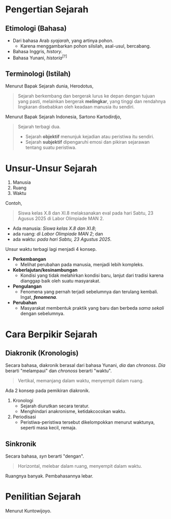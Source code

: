 # Pengertian Sejarah

## Etimologi (Bahasa)

- Dari bahasa Arab *syajarah*, yang artinya pohon.
	- Karena menggambarkan pohon silsilah, asal-usul, bercabang.
- Bahasa Inggris, *history*.
- Bahasa Yunani, *historia*<sup>[?]</sup>

## Terminologi (Istilah)

Menurut Bapak Sejarah dunia, Herodotus,

> Sejarah berkembang dan bergerak lurus ke depan dengan tujuan yang pasti, melainkan bergerak **melingkar**, yang tinggi dan rendahnya lingkaran disebabkan oleh keadaan manusia itu sendiri.

Menurut Bapak Sejarah Indonesia, Sartono Kartodirdjo,

> Sejarah terbagi dua.
> 
> - Sejarah **objektif** menunjuk kejadian atau peristiwa itu sendiri.
> - Sejarah **subjektif** dipengaruhi emosi dan pikiran sejarawan tentang suatu peristiwa.

# Unsur-Unsur Sejarah

1. Manusia
2. Ruang
3. Waktu

Contoh,

> Siswa kelas X.8 dan XI.8 melaksanakan eval pada hari Sabtu, 23 Agusus 2025 di Labor Olimpiade MAN 2.

- Ada manusia: *Siswa kelas X.8 dan XI.8*;
- ada ruang: *di Labor Olimpiade MAN 2*; dan
- ada waktu: *pada hari Sabtu, 23 Agustus 2025*.

Unsur waktu terbagi lagi menjadi 4 konsep.

- **Perkembangan**
	- Melihat perubahan pada manusia, menjadi lebih kompleks.
- **Keberlajutan/kesinambungan**
	- Kondisi yang tidak melahirkan kondisi baru, lanjut dari tradisi karena dianggap baik oleh suatu masyarakat.
- **Pengulangan**
	- Fenomena yang pernah terjadi sebelumnya dan terulang kembali. Ingat, ***fenomena***.
- **Perubahan**
	- Masyarakat membentuk praktik yang baru dan berbeda *sama sekali* dengan sebelumnya.

# Cara Berpikir Sejarah

## Diakronik (Kronologis)

Secara bahasa, diakronik berasal dari bahasa Yunani, *dia* dan *chronoss*. *Dia* berarti "melampaui" dan *chronoss* berarti "waktu".

> Vertikal, memanjang dalam waktu, menyempit dalam ruang.

Ada 2 konsep pada pemikiran diakronik.

1. Kronologi
	- Sejarah diurutkan secara teratur.
	- Menghindari anakronisme, ketidakcocokan waktu.
2. Periodisasi
	- Peristiwa-peristiwa tersebut dikelompokkan menurut waktunya, seperti masa kecil, remaja.

## Sinkronik

Secara bahasa, *syn* berarti "dengan".

> Horizontal, melebar dalam ruang, menyempit dalam waktu.

Ruangnya banyak. Pembahasannya lebar.

# Penilitian Sejarah

Menurut Kuntowijoyo.
